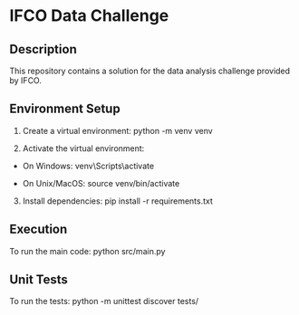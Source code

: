# IFCO Data Challenge

## Description
This repository contains a solution for the data analysis challenge provided by IFCO.


## Environment Setup
1. Create a virtual environment:
python -m venv venv

2. Activate the virtual environment:
- On Windows:
  venv\Scripts\activate
  
- On Unix/MacOS:
  source venv/bin/activate

3. Install dependencies:
pip install -r requirements.txt


## Execution
To run the main code:
python src/main.py


## Unit Tests
To run the tests:
python -m unittest discover tests/
